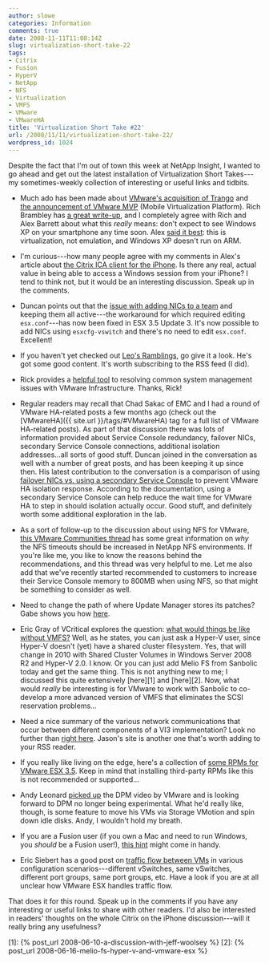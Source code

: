 ```yaml
---
author: slowe
categories: Information
comments: true
date: 2008-11-11T11:08:14Z
slug: virtualization-short-take-22
tags:
- Citrix
- Fusion
- HyperV
- NetApp
- NFS
- Virtualization
- VMFS
- VMware
- VMwareHA
title: 'Virtualization Short Take #22'
url: /2008/11/11/virtualization-short-take-22/
wordpress_id: 1024
---
```


Despite the fact that I'm out of town this week at NetApp Insight, I wanted to go ahead and get out the latest installation of Virtualization Short Takes---my sometimes-weekly collection of interesting or useful links and tidbits.

* Much ado has been made about [VMware's acquisition of Trango](http://www.virtualization.info/2008/11/vmware-acquires-trango-hypervisor-is.html) and [the announcement of VMware MVP](http://vmware.com/company/news/releases/mvp.html) (Mobile Virtualization Platform). Rich Brambley has [a great write-up](http://vmetc.com/2008/11/11/what-does-vmware-mvp-provide-for-vdi-in-the-cloud-businesses-and-users/), and I completely agree with Rich and Alex Barrett about what this _really_ means: don't expect to see Windows XP on your smartphone any time soon. Alex [said it best](http://servervirtualization.blogs.techtarget.com/2008/11/10/vmware-mvp-does-not-equal-windows-xp-on-your-phone/): this is virtualization, not emulation, and Windows XP doesn't run on ARM.

* I'm curious---how many people agree with my comments in Alex's article about [the Citrix ICA client for the iPhone](http://searchservervirtualization.techtarget.com/news/article/0,289142,sid94_gci1337825,00.html). Is there any real, actual value in being able to access a Windows session from your iPhone? I tend to think not, but it would be an interesting discussion. Speak up in the comments.

* Duncan points out that the [issue with adding NICs to a team](http://www.yellow-bricks.com/2008/11/07/scripted-installs-and-nic-teaming/) and keeping them all active---the workaround for which required editing `esx.conf`---has now been fixed in ESX 3.5 Update 3. It's now possible to add NICs using `esxcfg-vswitch` and there's no need to edit `esx.conf`. Excellent!

* If you haven't yet checked out [Leo's Ramblings](http://lraikhman.blogsite.org/), go give it a look. He's got some good content. It's worth subscribing to the RSS feed (I did).

* Rick provides a [helpful tool](http://www.vmwarewolf.com/common-system-management-issues-in-vmware-infrastructure/) to resolving common system management issues with VMware Infrastructure. Thanks, Rick!

* Regular readers may recall that Chad Sakac of EMC and I had a round of VMware HA-related posts a few months ago (check out the [VMwareHA]({{ site.url }}/tags/#VMwareHA) tag for a full list of VMware HA-related posts). As part of that discussion there was lots of information provided about Service Console redundancy, failover NICs, secondary Service Console connections, additional isolation addresses...all sorts of good stuff. Duncan joined in the conversation as well with a number of great posts, and has been keeping it up since then. His latest contribution to the conversation is a comparison of using [failover NICs vs. using a secondary Service Console](http://www.yellow-bricks.com/2008/10/22/dasfailuredetectiontime-for-activestandby-cos-vswitch/) to prevent VMware HA isolation response. According to the documentation, using a secondary Service Console can help reduce the wait time for VMware HA to step in should isolation actually occur. Good stuff, and definitely worth some additional exploration in the lab.

* As a sort of follow-up to the discussion about using NFS for VMware, [this VMware Communities thread](http://communities.vmware.com/message/998849;jsessionid=8A39D2587146F5DEBDE5872BA14203AB) has some great information on _why_ the NFS timeouts should be increased in NetApp NFS environments. If you're like me, you like to know the reasons behind the recommendations, and this thread was very helpful to me. Let me also add that we've recently started recommended to customers to increase their Service Console memory to 800MB when using NFS, so that might be something to consider as well.

* Need to change the path of where Update Manager stores its patches? Gabe shows you how [here](http://www.gabesvirtualworld.com/?p=28).

* Eric Gray of VCritical explores the question: [what would things be like without VMFS?](http://www.vcritical.com/2008/10/what-would-things-be-like-without-vmfs/) Well, as he states, you can just ask a Hyper-V user, since Hyper-V doesn't (yet) have a shared cluster filesystem. Yes, that will change in 2010 with Shared Cluster Volumes in Windows Server 2008 R2 and Hyper-V 2.0. I know. Or you can just add Melio FS from Sanbolic today and get the same thing. This is not anything new to me; I discussed this quite extensively [here][1] and [here][2]. Now, what would _really_ be interesting is for VMware to work with Sanbolic to co-develop a more advanced version of VMFS that eliminates the SCSI reservation problems...

* Need a nice summary of the various network communications that occur between different components of a VI3 implementation? Look no further than [right here](http://www.boche.net/blog/?p=323). Jason's site is another one that's worth adding to your RSS reader.

* If you really like living on the edge, here's a collection of [some RPMs for VMware ESX 3.5](http://blog.barfoo.org/projects/rpms-for-vmware-esx-35). Keep in mind that installing third-party RPMs like this is not recommended or supported...

* Andy Leonard [picked up](http://andyleonard.com/2008/11/06/why-im-kinda-looking-forward-to-vi-4/) the DPM video by VMware and is looking forward to DPM no longer being experimental. What he'd really like, though, is some feature to move his VMs via Storage VMotion and spin down idle disks. Andy, I wouldn't hold my breath.

* If you are a Fusion user (if you own a Mac and need to run Windows, you _should_ be a Fusion user!), [this hint](http://www.macosxhints.com/article.php?story=20081024151237960) might come in handy.

* Eric Siebert has a good post on [traffic flow between VMs](http://itknowledgeexchange.techtarget.com/virtualization-pro/how-traffic-routes-between-vms-on-esx-hosts/) in various configuration scenarios---different vSwitches, same vSwitches, different port groups, same port groups, etc. Have a look if you are at all unclear how VMware ESX handles traffic flow.

That does it for this round. Speak up in the comments if you have any interesting or useful links to share with other readers. I'd also be interested in readers' thoughts on the whole Citrix on the iPhone discussion---will it really bring any usefulness?

[1]: {% post_url 2008-06-10-a-discussion-with-jeff-woolsey %}
[2]: {% post_url 2008-06-16-melio-fs-hyper-v-and-vmware-esx %}
